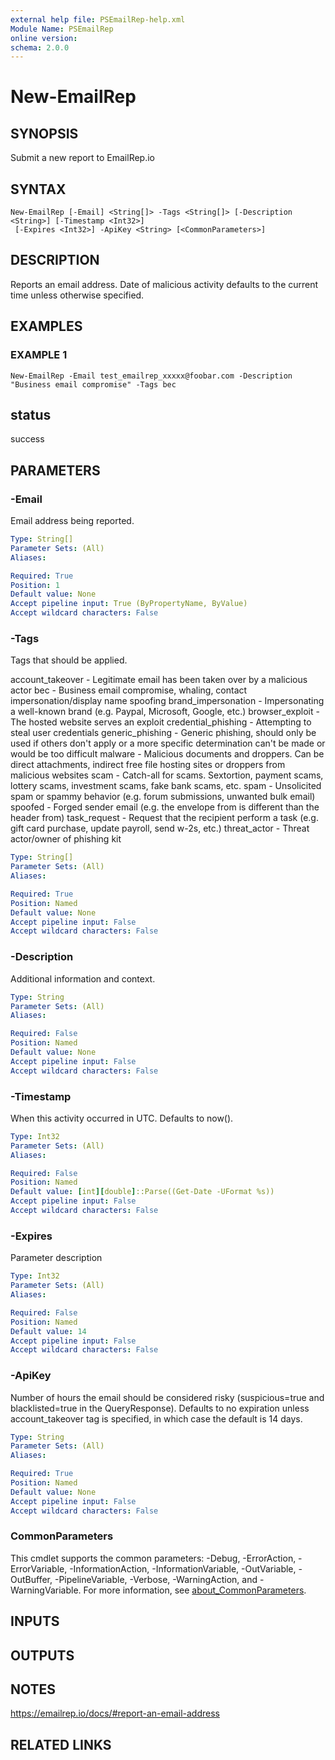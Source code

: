 ```yaml
---
external help file: PSEmailRep-help.xml
Module Name: PSEmailRep
online version:
schema: 2.0.0
---
```


# New-EmailRep

## SYNOPSIS
Submit a new report to EmailRep.io

## SYNTAX

```
New-EmailRep [-Email] <String[]> -Tags <String[]> [-Description <String>] [-Timestamp <Int32>]
 [-Expires <Int32>] -ApiKey <String> [<CommonParameters>]
```

## DESCRIPTION
Reports an email address.
Date of malicious activity defaults to the current time unless otherwise specified.

## EXAMPLES

### EXAMPLE 1
```
New-EmailRep -Email test_emailrep_xxxxx@foobar.com -Description "Business email compromise" -Tags bec
```

status 
------ 
success

## PARAMETERS

### -Email
Email address being reported.

```yaml
Type: String[]
Parameter Sets: (All)
Aliases:

Required: True
Position: 1
Default value: None
Accept pipeline input: True (ByPropertyName, ByValue)
Accept wildcard characters: False
```

### -Tags
Tags that should be applied.

account_takeover - Legitimate email has been taken over by a malicious actor
bec - Business email compromise, whaling, contact impersonation/display name spoofing
brand_impersonation - Impersonating a well-known brand (e.g.
Paypal, Microsoft, Google, etc.)
browser_exploit - The hosted website serves an exploit
credential_phishing - Attempting to steal user credentials
generic_phishing - Generic phishing, should only be used if others don't apply or a more specific determination can't be made or would be too difficult
malware - Malicious documents and droppers.
Can be direct attachments, indirect free file hosting sites or droppers from malicious websites
scam - Catch-all for scams.
Sextortion, payment scams, lottery scams, investment scams, fake bank scams, etc.
spam - Unsolicited spam or spammy behavior (e.g.
forum submissions, unwanted bulk email)
spoofed - Forged sender email (e.g.
the envelope from is different than the header from)
task_request - Request that the recipient perform a task (e.g.
gift card purchase, update payroll, send w-2s, etc.)
threat_actor - Threat actor/owner of phishing kit

```yaml
Type: String[]
Parameter Sets: (All)
Aliases:

Required: True
Position: Named
Default value: None
Accept pipeline input: False
Accept wildcard characters: False
```

### -Description
Additional information and context.

```yaml
Type: String
Parameter Sets: (All)
Aliases:

Required: False
Position: Named
Default value: None
Accept pipeline input: False
Accept wildcard characters: False
```

### -Timestamp
When this activity occurred in UTC.
Defaults to now().

```yaml
Type: Int32
Parameter Sets: (All)
Aliases:

Required: False
Position: Named
Default value: [int][double]::Parse((Get-Date -UFormat %s))
Accept pipeline input: False
Accept wildcard characters: False
```

### -Expires
Parameter description

```yaml
Type: Int32
Parameter Sets: (All)
Aliases:

Required: False
Position: Named
Default value: 14
Accept pipeline input: False
Accept wildcard characters: False
```

### -ApiKey
Number of hours the email should be considered risky (suspicious=true and blacklisted=true in the QueryResponse).
Defaults to no expiration unless account_takeover tag is specified, in which case the default is 14 days.

```yaml
Type: String
Parameter Sets: (All)
Aliases:

Required: True
Position: Named
Default value: None
Accept pipeline input: False
Accept wildcard characters: False
```

### CommonParameters
This cmdlet supports the common parameters: -Debug, -ErrorAction, -ErrorVariable, -InformationAction, -InformationVariable, -OutVariable, -OutBuffer, -PipelineVariable, -Verbose, -WarningAction, and -WarningVariable. For more information, see [about_CommonParameters](http://go.microsoft.com/fwlink/?LinkID=113216).

## INPUTS

## OUTPUTS

## NOTES
https://emailrep.io/docs/#report-an-email-address

## RELATED LINKS
